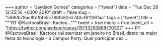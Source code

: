 
+++
author = "Jaydson Gomes"
categories = ["tweet"]
date = "Tue Dec 28 12:35:56 +0000 2010"
draft = false
slug = "5980b78ac8b1fbfe5c788fb82e2740cf611061aa"
tags = ["tweet"]
title = """RT @KactoosBrasil: Kactoo..."""
tweet = true
micro = true
tweet_url = "https://twitter.com/jaydson/status/19733283868770307"
+++
RT @KactoosBrasil: Kactoos vai aterrizar em janeiro no Brasil, direto na maior festa da tecnologia - a Campus Party. Quer participar des ...
